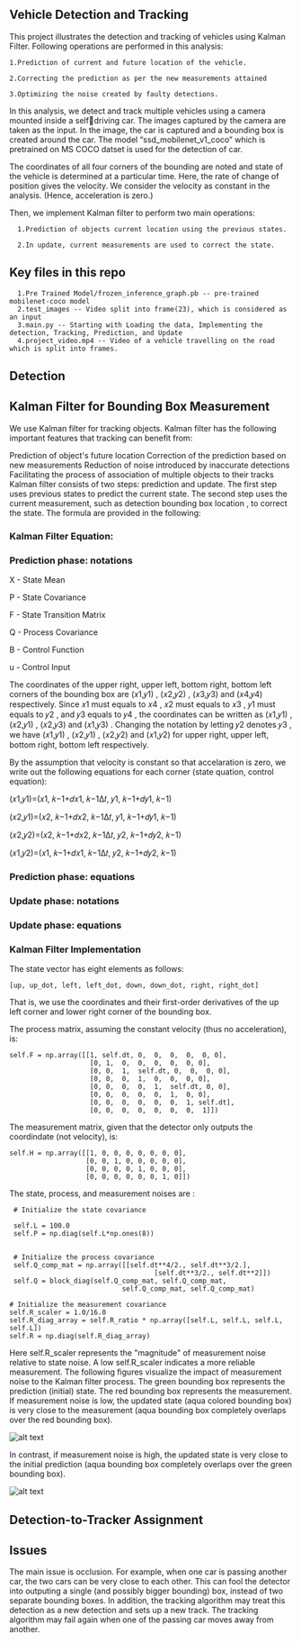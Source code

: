 ## Vehicle Detection and Tracking

This project illustrates the detection and tracking of vehicles using Kalman Filter. Following operations are performed in this analysis:

    1.Prediction of current and future location of the vehicle.
   
    2.Correcting the prediction as per the new measurements attained
   
    3.Optimizing the noise created by faulty detections.
   
In this analysis, we detect and track multiple vehicles using a camera mounted inside a selfdriving car. The images captured by the camera are taken as the input. In the image, the car is captured and a bounding box is created around the car. The model “ssd_mobilenet_v1_coco” which is pretrained on MS COCO datset is used for the detection of car.

The coordinates of all four corners of the bounding are noted and state of the vehicle is determined at a particular time. Here, the rate of change of position gives the velocity. We consider the velocity as constant in the analysis. (Hence, acceleration is zero.)

Then, we implement Kalman filter to perform two main operations:

      1.Prediction of objects current location using the previous states.
      
      2.In update, current measurements are used to correct the state.


## Key files in this repo

      1.Pre Trained Model/frozen_inference_graph.pb -- pre-trained mobilenet-coco model
      2.test_images -- Video split into frame(23), which is considered as an input
      3.main.py -- Starting with Loading the data, Implementing the detection, Tracking, Prediction, and Update  
      4.project_video.mp4 -- Video of a vehicle travelling on the road which is split into frames.
 
## Detection


## Kalman Filter for Bounding Box Measurement

We use Kalman filter for tracking objects. Kalman filter has the following important features that tracking can benefit from:

Prediction of object's future location
Correction of the prediction based on new measurements
Reduction of noise introduced by inaccurate detections
Facilitating the process of association of multiple objects to their tracks
Kalman filter consists of two steps: prediction and update. The first step uses previous states to predict the current state. The second step uses the current measurement, such as detection bounding box location , to correct the state. The formula are provided in the following:

### Kalman Filter Equation:

### Prediction phase: notations

X - State Mean

P - State Covariance

F - State Transition Matrix

Q - Process Covariance

B - Control Function

u - Control Input

The coordinates of the upper right, upper left, bottom right, bottom left corners of the bounding box are  (𝑥1,𝑦1) ,  (𝑥2,𝑦2) ,  (𝑥3,𝑦3)  and  (𝑥4,𝑦4)  respectively. Since  𝑥1  must equals to  𝑥4 ,  𝑥2  must equals to  𝑥3 ,  𝑦1  must equals to  𝑦2 , and  𝑦3  equals to  𝑦4 , the coordinates can be written as  (𝑥1,𝑦1) ,  (𝑥2,𝑦1) ,  (𝑥2,𝑦3)  and  (𝑥1,𝑦3) . Changing the notation by letting  𝑦2  denotes  𝑦3 , we have  (𝑥1,𝑦1) ,  (𝑥2,𝑦1) ,  (𝑥2,𝑦2)  and  (𝑥1,𝑦2)  for upper right, upper left, bottom right, bottom left respectively.

By the assumption that velocity is constant so that accelaration is zero, we write out the following equations for each corner (state quation, control equation):

(𝑥1,𝑦1)=(𝑥1, 𝑘−1+𝑑𝑥1, 𝑘−1Δ𝑡, 𝑦1, 𝑘−1+𝑑𝑦1, 𝑘−1) 

(𝑥2,𝑦1)=(𝑥2, 𝑘−1+𝑑𝑥2, 𝑘−1Δ𝑡, 𝑦1, 𝑘−1+𝑑𝑦1, 𝑘−1) 

(𝑥2,𝑦2)=(𝑥2, 𝑘−1+𝑑𝑥2, 𝑘−1Δ𝑡, 𝑦2, 𝑘−1+𝑑𝑦2, 𝑘−1)

(𝑥1,𝑦2)=(𝑥1, 𝑘−1+𝑑𝑥1, 𝑘−1Δ𝑡, 𝑦2, 𝑘−1+𝑑𝑦2, 𝑘−1) 



### Prediction phase: equations

### Update phase: notations

### Update phase: equations

### Kalman Filter Implementation

The state vector has eight elements as follows:
```
[up, up_dot, left, left_dot, down, down_dot, right, right_dot]
```
That is, we use the coordinates and their first-order derivatives of the up left corner and lower right corner of the bounding box.

The process matrix, assuming the constant velocity (thus no acceleration), is:

```
self.F = np.array([[1, self.dt, 0,  0,  0,  0,  0, 0],
                    [0, 1,  0,  0,  0,  0,  0, 0],
                    [0, 0,  1,  self.dt, 0,  0,  0, 0],
                    [0, 0,  0,  1,  0,  0,  0, 0],
                    [0, 0,  0,  0,  1,  self.dt, 0, 0],
                    [0, 0,  0,  0,  0,  1,  0, 0],
                    [0, 0,  0,  0,  0,  0,  1, self.dt],
                    [0, 0,  0,  0,  0,  0,  0,  1]])
```
		    
The measurement matrix, given that the detector only outputs the coordindate (not velocity), is:
```
self.H = np.array([[1, 0, 0, 0, 0, 0, 0, 0],
                   [0, 0, 1, 0, 0, 0, 0, 0],
                   [0, 0, 0, 0, 1, 0, 0, 0], 
                   [0, 0, 0, 0, 0, 0, 1, 0]])
```
The state, process, and measurement noises are :
```
 # Initialize the state covariance

 self.L = 100.0
 self.P = np.diag(self.L*np.ones(8))
       
        
 # Initialize the process covariance
 self.Q_comp_mat = np.array([[self.dt**4/2., self.dt**3/2.],
                                    [self.dt**3/2., self.dt**2]])
 self.Q = block_diag(self.Q_comp_mat, self.Q_comp_mat, 
                            self.Q_comp_mat, self.Q_comp_mat)
        
# Initialize the measurement covariance
self.R_scaler = 1.0/16.0
self.R_diag_array = self.R_ratio * np.array([self.L, self.L, self.L, self.L])
self.R = np.diag(self.R_diag_array)
```
Here self.R_scaler represents the "magnitude" of measurement noise relative to state noise. A low self.R_scaler indicates a more reliable measurement. The following figures visualize the impact of measurement noise to the Kalman filter process. The green bounding box represents the prediction (initial) state. The red bounding box represents the measurement. If measurement noise is low, the updated state (aqua colored bounding box) is very close to the measurement (aqua bounding box completely overlaps over the red bounding box).

![alt text](https://github.com/kcg2015/Vehicle-Detection-and-Tracking/raw/master/example_imgs/low_meas_noise.png)


In contrast, if measurement noise is high, the updated state is very close to the initial prediction (aqua bounding box completely overlaps over the green bounding box).

![alt text](https://github.com/kcg2015/Vehicle-Detection-and-Tracking/raw/master/example_imgs/high_meas_noise.png)



## Detection-to-Tracker Assignment

## Issues

The main issue is occlusion. For example, when one car is passing another car, the two cars can be very close to each other. This can fool the detector into outputing a single (and possibly bigger bounding) box, instead of two separate bounding boxes. In addition, the tracking algorithm may treat this detection as a new detection and sets up a new track. The tracking algorithm may fail again when one of the passing car moves away from another.
